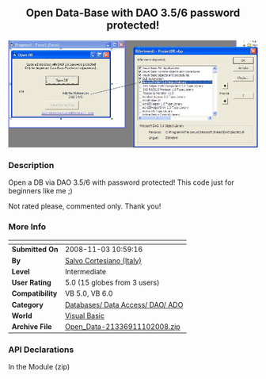 ﻿<div align="center">

## Open Data\-Base with DAO 3\.5/6 password protected\!

<img src="PIC20081110184367861.jpg">
</div>

### Description

Open a DB via DAO 3.5/6 with password protected! This code just for beginners like me ;)

Not rated please, commented only. Thank you!
 
### More Info
 


<span>             |<span>
---                |---
**Submitted On**   |2008-11-03 10:59:16
**By**             |[Salvo Cortesiano \(Italy\)](https://github.com/Planet-Source-Code/PSCIndex/blob/master/ByAuthor/salvo-cortesiano-italy.md)
**Level**          |Intermediate
**User Rating**    |5.0 (15 globes from 3 users)
**Compatibility**  |VB 5\.0, VB 6\.0
**Category**       |[Databases/ Data Access/ DAO/ ADO](https://github.com/Planet-Source-Code/PSCIndex/blob/master/ByCategory/databases-data-access-dao-ado__1-6.md)
**World**          |[Visual Basic](https://github.com/Planet-Source-Code/PSCIndex/blob/master/ByWorld/visual-basic.md)
**Archive File**   |[Open\_Data\-21336911102008\.zip](https://github.com/Planet-Source-Code/salvo-cortesiano-italy-open-data-base-with-dao-3-5-6-password-protected__1-71377/archive/master.zip)

### API Declarations

In the Module (zip)






